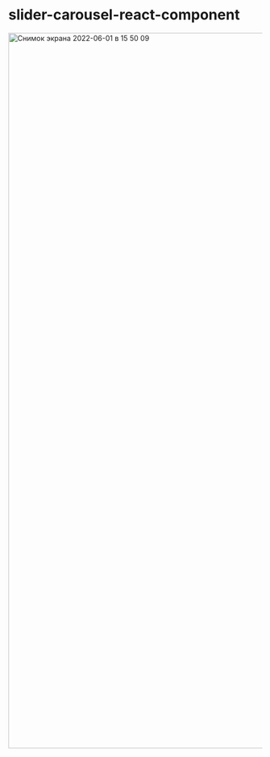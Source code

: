 # slider-carousel-react-component

<img width="1420" alt="Снимок экрана 2022-06-01 в 15 50 09" src="https://user-images.githubusercontent.com/62177136/171408426-9a5e0ae3-9285-452f-9326-89b4c68bfd50.png">
